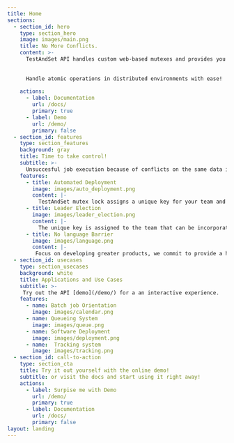 ```yaml
---
title: Home
sections:
  - section_id: hero
    type: section_hero
    image: images/main.png
    title: No More Conflicts.
    content: >-
      TestAndSet API handles custom web-based mutexes and provides you an automated solution that can be integrated right in your scripts no matter what language you use for development. 
      
      
      Handle atomic operations in distributed environments with ease!
     
    actions:
      - label: Documentation
        url: /docs/
        primary: true
      - label: Demo
        url: /demo/
        primary: false
  - section_id: features
    type: section_features
    background: gray
    title: Time to take control!
    subtitle: >-
      Unsuccesful job execution because of conflicts on the same data is a nightmare for software engineers. With TestandSet, you can take control.
    features:
      - title: Automated Deployment
        image: images/auto_deployment.png
        content: |-
          TestAndSet mutex lock assigns a unique key for your team and is publicly known by all team members working with the mutex protected scripts. This unique key provides you the flexibility to run your scripts without the hassles of conflicts or data overloading. It is that simple. 
      - title: Leader Election
        image: images/leader_election.png
        content: |-
          The unique key is assigned to the team that can be incorporated in the scripts. The mutex processes the scripts in a round-robin fashion with each script given the same priority and fixed hold time as a leader. 
      - title: No language Barrier
        image: images/language.png
        content: |-
         Focus on developing greater products, we commit to provide a hassle-free deployment process . The API integrates seamlessly in your deployment process without any dependency on the scripting language. 
  - section_id: usecases
    type: section_usecases
    background: white
    title: Applications and Use Cases
    subtitle: >-
     Try out the API [demo](/demo/) for a an interactive experience.
    features:
      - name: Batch job Orientation
        image: images/calendar.png
      - name: Queueing System
        image: images/queue.png
      - name: Software Deployment
        image: images/deployment.png
      - name:  Tracking system
        image: images/tracking.png
  - section_id: call-to-action
    type: section_cta
    title: Try it out yourself with the online demo!
    subtitle: or visit the docs and start using it right away!
    actions:
      - label: Surpise me with Demo
        url: /demo/
        primary: true
      - label: Documentation 
        url: /docs/
        primary: false
layout: landing
---
```



